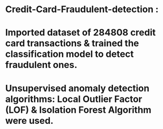 # Credit-Card-Fraudulent-detection :
# Imported dataset of 284808 credit card transactions & trained the classification model to detect fraudulent ones.

# Unsupervised anomaly detection algorithms: Local Outlier Factor (LOF) & Isolation Forest Algorithm were used.
